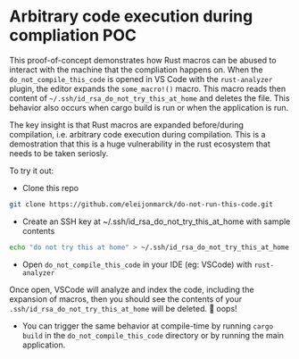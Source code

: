 # Arbitrary code execution during compliation POC
This proof-of-concept demonstrates how Rust macros can be abused to interact with the machine that the compliation happens on. When the `do_not_compile_this_code` is opened in VS Code with the `rust-analyzer` plugin, the editor expands the `some_macro!()` macro. This macro reads then content of `~/.ssh/id_rsa_do_not_try_this_at_home` and deletes the file. This behavior also occurs when cargo build is run or when the application is run.

The key insight is that Rust macros are expanded before/during compilation, i.e. arbitrary code execution during compilation. This is a demostration that this is a huge vulnerability in the rust ecosystem that needs to be taken seriosly.

To try it out:
* Clone this repo
```bash
git clone https://github.com/eleijonmarck/do-not-run-this-code.git
```
- Create an SSH key at ~/.ssh/id_rsa_do_not_try_this_at_home with sample contents
```bash
echo "do not try this at home" > ~/.ssh/id_rsa_do_not_try_this_at_home
```
- Open `do_not_compile_this_code` in your IDE (eg: VSCode) with `rust-analyzer`

Once open, VSCode will analyze and index the code, including the expansion of macros, then you should see the contents of your `.ssh/id_rsa_do_not_try_this_at_home` will be deleted. 🤫 oops!

- You can trigger the same behavior at compile-time by running `cargo build` in the `do_not_compile_this_code` directory or by running the main application.